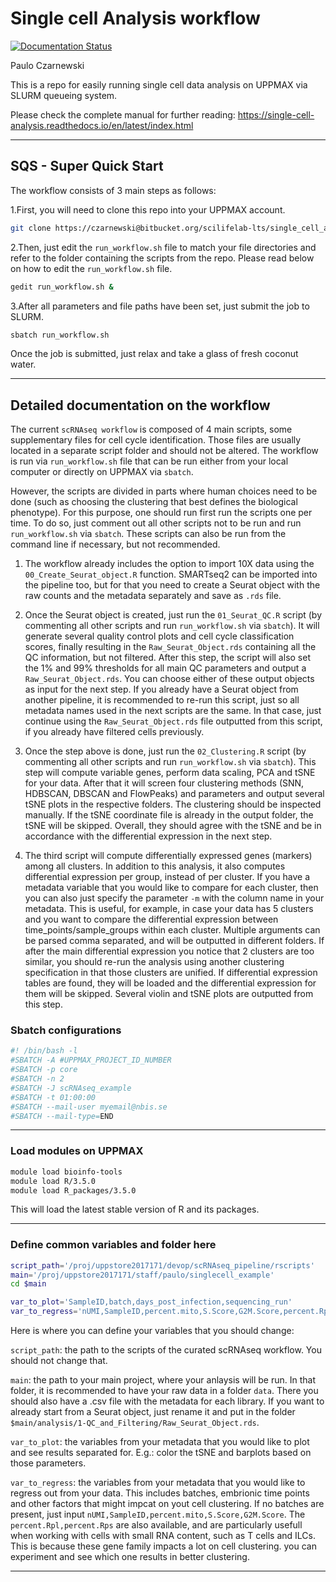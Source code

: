 # Single cell Analysis workflow
[![Documentation Status](https://readthedocs.org/projects/single-cell-analysis/badge/?version=latest)](https://single-cell-analysis.readthedocs.io/en/latest/?badge=latest)

Paulo Czarnewski

This is a repo for easily running single cell data analysis on UPPMAX via SLURM queueing system.

Please check the complete manual for further reading:
https://single-cell-analysis.readthedocs.io/en/latest/index.html

------------------------------------------------------------------------


## SQS - Super Quick Start

The workflow consists of 3 main steps as follows:

1.First, you will need to clone this repo into your UPPMAX account.
```bash
git clone https://czarnewski@bitbucket.org/scilifelab-lts/single_cell_analysis.git
```

2.Then, just edit the `run_workflow.sh` file to match your file directories and refer to the folder containing the scripts from the repo. Please read below on how to edit the `run_workflow.sh` file.
```bash
gedit run_workflow.sh &
```

3.After all parameters and file paths have been set, just submit the job to SLURM.
```bash
sbatch run_workflow.sh
```
Once the job is submitted, just relax and take a glass of fresh coconut water.

------------------------------------------------------------------------


## Detailed documentation on the workflow

The current `scRNAseq workflow` is composed of 4 main scripts, some
supplementary files for cell cycle identification. Those files are
usually located in a separate script folder and should not be altered.
The workflow is run via `run_workflow.sh` file that can be run either
from your local computer or directly on UPPMAX via `sbatch`.

However, the scripts are divided in parts where human choices need to be
done (such as choosing the clustering that best defines the biological
phenotype). For this purpose, one should run first run the scripts one
per time. To do so, just comment out all other scripts not to be run and
run `run_workflow.sh` via `sbatch`. These scripts can also be run from the
command line if necessary, but not recommended.

1.  The workflow already includes the option to import 10X data using the
    `00_Create_Seurat_object.R` function. SMARTseq2 can be imported into
    the pipeline too, but for that you need to create a Seurat object
    with the raw counts and the metadata separately and save as `.rds`
    file.

2.  Once the Seurat object is created, just run the `01_Seurat_QC.R`
    script (by commenting all other scripts and run `run_workflow.sh`
    via `sbatch`). It will generate several quality control plots and cell
    cycle classification scores, finally resulting in the
    `Raw_Seurat_Object.rds` containing all the QC information, but not
    filtered. After this step, the script will also set the 1% and 99%
    thresholds for all main QC parameters and output a
    `Raw_Seurat_Object.rds`. You can choose either of these output
    objects as input for the next step. If you already have a Seurat
    object from another pipeline, it is recommended to re-run this
    script, just so all metadata names used in the next scripts are the
    same. In that case, just continue using the `Raw_Seurat_Object.rds`
    file outputted from this script, if you already have filtered cells
    previously.

3.  Once the step above is done, just run the `02_Clustering.R` script
    (by commenting all other scripts and run `run_workflow.sh` via
    `sbatch`). This step will compute variable genes, perform data
    scaling, PCA and tSNE for your data. After that it will screen four
    clustering methods (SNN, HDBSCAN, DBSCAN and FlowPeaks) and
    parameters and output several tSNE plots in the respective folders.
    The clustering should be inspected manually. If the tSNE coordinate
    file is already in the output folder, the tSNE will be skipped.
    Overall, they should agree with the tSNE and be in accordance with
    the differential expression in the next step.

4.  The third script will compute differentially expressed genes
    (markers) among all clusters. In addition to this analysis, it also
    computes differential expression per group, instead of per cluster.
    If you have a metadata variable that you would like to compare for
    each cluster, then you can also just specify the parameter `-m` with
    the column name in your metadata. This is useful, for example, in
    case your data has 5 clusters and you want to compare the
    differential expression between time\_points/sample\_groups within
    each cluster. Multiple arguments can be parsed comma separated, and
    will be outputted in different folders. If after the main
    differential expression you notice that 2 clusters are too similar,
    you should re-run the analysis using another clustering
    specification in that those clusters are unified. If differential
    expression tables are found, they will be loaded and the
    differential expression for them will be skipped. Several violin and
    tSNE plots are outputted from this step.

### Sbatch configurations
```bash
#! /bin/bash -l
#SBATCH -A #UPPMAX_PROJECT_ID_NUMBER
#SBATCH -p core
#SBATCH -n 2
#SBATCH -J scRNAseq_example
#SBATCH -t 01:00:00
#SBATCH --mail-user myemail@nbis.se
#SBATCH --mail-type=END
```
------------------------------------------------------------------------

### Load modules on UPPMAX
```bash
module load bioinfo-tools
module load R/3.5.0
module load R_packages/3.5.0
```
This will load the latest stable version of R and its packages.

------------------------------------------------------------------------

### Define common variables and folder here
```bash
script_path='/proj/uppstore2017171/devop/scRNAseq_pipeline/rscripts'
main='/proj/uppstore2017171/staff/paulo/singlecell_example'
cd $main

var_to_plot='SampleID,batch,days_post_infection,sequencing_run'
var_to_regress='nUMI,SampleID,percent.mito,S.Score,G2M.Score,percent.Rpl,percent.Rps,batch,sequencing_run'
```
Here is where you can define your variables that you should change:

`script_path`: the path to the scripts of the curated scRNAseq workflow.
You should not change that.

`main`: the path to your main project, where your anlaysis will be run.
In that folder, it is recommended to have your raw data in a folder
`data`. There you should also have a .csv file with the metadata for
each library. If you want to already start from a Seurat object, just
rename it and put in the folder
`$main/analysis/1-QC_and_Filtering/Raw_Seurat_Object.rds`.

`var_to_plot`: the variables from your metadata that you would like to
plot and see results separated for. E.g.: color the tSNE and barplots
based on those parameters.

`var_to_regress`: the variables from your metadata that you would like
to regress out from your data. This includes batches, embrionic time
points and other factors that might impcat on yout cell clustering. If
no batches are present, just input
`nUMI,SampleID,percent.mito,S.Score,G2M.Score`. The
`percent.Rpl,percent.Rps` are also available, and are particularly
usefull when working with cells with small RNA content, such as T cells
and ILCs. This is because these gene family impacts a lot on cell
clustering. you can experiment and see which one results in better
clustering.

------------------------------------------------------------------------
